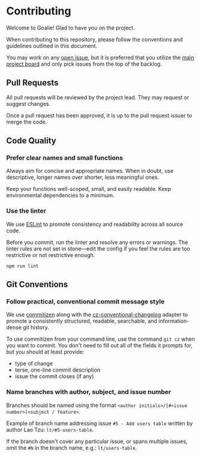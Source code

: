 # Contributing

Welcome to Goalie! Glad to have you on the project.

When contributing to this repository, please follow the conventions and guidelines outlined in this document.

You may work on any [open issue][issues], but it is preferred that you utilize the [main project board][main-project] and only pick issues from the top of the backlog.

## Pull Requests

All pull requests will be reviewed by the project lead. They may request or suggest changes.

Once a pull request has been approved, it is up to the pull request issuer to merge the code.

## Code Quality

### Prefer clear names and small functions

Always aim for concise and appropriate names. When in doubt, use descriptive, longer names over shorter, less meaningful ones.

Keep your functions well-scoped, small, and easily readable. Keep environmental dependencies to a minimum.

### Use the linter

We use [ESLint][eslint] to promote consistency and readability across all source code.

Before you commit, run the linter and resolve any errors or warnings. The linter rules are not set in stone—edit the config if you feel the rules are too restrictive or not restrictive enough.

```shell-session
npm run lint
```

## Git Conventions

### Follow practical, conventional commit message style

We use [commitizen][commitizen] along with the [cz-conventional-changelog][cz-conventional-changelog] adapter to promote a consistently structured, readable, searchable, and information-dense git history.

To use commitizen from your command line, use the command `git cz` when you want to commit. You don't need to fill out all of the fields it prompts for, but you should at least provide:

- type of change
- terse, one-line commit description
- issue the commit closes (if any)

### Name branches with author, subject, and issue number

Branches should be named using the format `<author initials>/[#<issue number>]<subject / feature>`.

Example of branch name addressing issue `#5 - Add users table` written by author Lao Tzu: `lt/#5-users-table`.

If the branch doesn't cover any particular issue, or spans multiple issues, omit the `#N` in the branch name, e.g.: `lt/users-table`.

[commitizen]: http://commitizen.github.io/cz-cli/
[cz-conventional-changelog]: https://www.npmjs.com/package/cz-conventional-changelog
[eslint]: http://eslint.org/

[issues]: https://github.com/GuildCrafts/goalie/issues
[main-project]: https://github.com/GuildCrafts/goalie/projects/1
